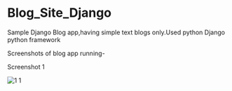 # Blog_Site_Django
Sample Django Blog app,having simple text blogs only.Used python Django python framework


Screenshots of blog app running-

Screenshot 1

![1 1](https://user-images.githubusercontent.com/57640503/135149081-ed49a09a-b710-4148-9537-a071243c2cdf.png)

